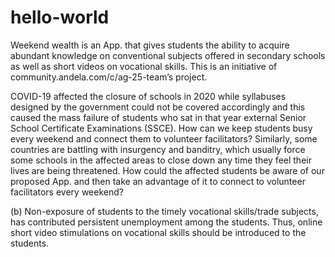 # hello-world
Weekend wealth is an App. that gives students the ability to acquire abundant knowledge on conventional subjects offered in secondary schools as well as short videos on vocational skills. This is an initiative of community.andela.com/c/ag-25-team’s project.

 COVID-19 affected the closure of schools in 2020 while syllabuses designed by the government could not be covered accordingly and this caused the mass failure of students who sat in that year external Senior School Certificate Examinations (SSCE). How can we keep students busy every weekend and connect them to volunteer facilitators? Similarly, some countries are battling with insurgency and banditry, which usually force some schools in the affected areas to close down any time they feel their lives are being threatened. How could the affected students be aware of our proposed App. and then take an advantage of it to connect to volunteer facilitators every weekend?  

(b) Non-exposure of students to the timely vocational skills/trade subjects, has contributed persistent unemployment among the students. Thus, online short video stimulations on vocational skills should be introduced to the students.   


